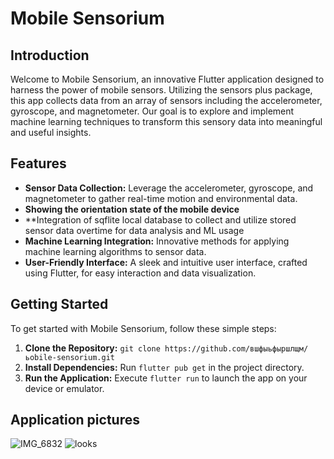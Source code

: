 # Mobile Sensorium

## Introduction
Welcome to Mobile Sensorium, an innovative Flutter application designed to harness the power of mobile sensors. Utilizing the sensors plus package, this app collects data from an array of sensors including the accelerometer, gyroscope, and magnetometer. Our goal is to explore and implement machine learning techniques to transform this sensory data into meaningful and useful insights.

## Features
- **Sensor Data Collection:** Leverage the accelerometer, gyroscope, and magnetometer to gather real-time motion and environmental data.
- **Showing the orientation state of the mobile device**
- **Integration of sqflite local database to collect and utilize stored sensor data overtime for data analysis and ML usage
- **Machine Learning Integration:** Innovative methods for applying machine learning algorithms to sensor data.
- **User-Friendly Interface:** A sleek and intuitive user interface, crafted using Flutter, for easy interaction and data visualization.

## Getting Started
To get started with Mobile Sensorium, follow these simple steps:
1. **Clone the Repository:** `git clone https://github.com/вшфыьфыршлщм/ьobile-sensorium.git`
2. **Install Dependencies:** Run `flutter pub get` in the project directory.
3. **Run the Application:** Execute `flutter run` to launch the app on your device or emulator.

## Application pictures
![IMG_6832](https://github.com/diasmashikov/mobile-sensorium/assets/50723693/a65666d8-9e9d-4f9e-816c-a92b664d51bb)
![looks](https://github.com/diasmashikov/mobile-sensorium/assets/50723693/7b983f22-0ce5-4fef-b554-ac277e6933a3)

